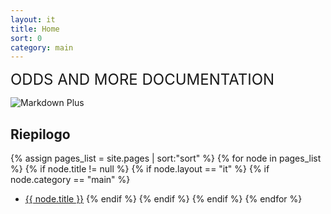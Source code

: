 ```yaml
---
layout: it
title: Home
sort: 0
category: main
---
```

<p class="message">
   

</p>

 <font size="5"> ODDS AND MORE DOCUMENTATION</font> 

![Markdown Plus]({{site.baseurl}}/public/logo.png)







## Riepilogo

{% assign pages_list = site.pages | sort:"sort" %}
    {% for node in pages_list %}
    {% if node.title != null %}
    {% if node.layout == "it" %}
    {% if node.category == "main" %}
  * <a class="link-detail"
      href="{{site.baseurl}}{{ node.url }}">{{ node.title }}</a>
    {% endif %}
    {% endif %}
    {% endif %}
    {% endfor %}

